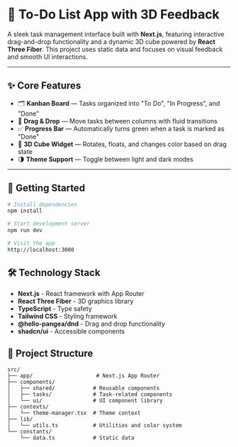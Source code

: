 # 🧩 To-Do List App with 3D Feedback

A sleek task management interface built with **Next.js**, featuring interactive drag-and-drop functionality and a dynamic 3D cube powered by **React Three Fiber**. This project uses static data and focuses on visual feedback and smooth UI interactions.

---

## ✨ Core Features

- 🗂️ **Kanban Board** — Tasks organized into "To Do", "In Progress", and "Done"
- 🎯 **Drag & Drop** — Move tasks between columns with fluid transitions
- ✅ **Progress Bar** — Automatically turns green when a task is marked as "Done"
- 🎲 **3D Cube Widget** — Rotates, floats, and changes color based on drag state
- 🌗 **Theme Support** — Toggle between light and dark modes

---

## 🚀 Getting Started

```bash
# Install dependencies
npm install

# Start development server
npm run dev

# Visit the app
http://localhost:3000

```

## 🛠️ Technology Stack

- **Next.js** - React framework with App Router
- **React Three Fiber** - 3D graphics library
- **TypeScript** - Type safety
- **Tailwind CSS** - Styling framework
- **@hello-pangea/dnd** - Drag and drop functionality
- **shadcn/ui** - Accessible components


## 📁 Project Structure

```
src/
├── app/                    # Next.js App Router
├── components/
│   ├── shared/            # Reusable components
│   ├── tasks/             # Task-related components
│   └── ui/                # UI component library
├── contexts/
│   └── theme-manager.tsx  # Theme context
├── lib/
│   └── utils.ts           # Utilities and color system
└── constants/
    └── data.ts            # Static data
```
